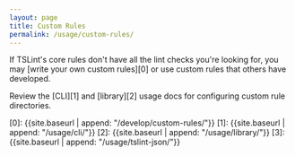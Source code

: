 ```yaml
---
layout: page
title: Custom Rules
permalink: /usage/custom-rules/
---
```


If TSLint's core rules don't have all the lint checks you're looking for,
you may [write your own custom rules][0] or use custom rules that others have developed.

Review the [CLI][1] and [library][2] usage docs for configuring custom rule directories.

[0]: {{site.baseurl | append: "/develop/custom-rules/"}}
[1]: {{site.baseurl | append: "/usage/cli/"}}
[2]: {{site.baseurl | append: "/usage/library/"}}
[3]: {{site.baseurl | append: "/usage/tslint-json/"}}
